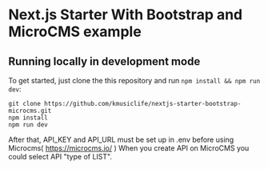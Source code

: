 # Next.js Starter With Bootstrap and MicroCMS example

## Running locally in development mode

To get started, just clone the this repository and run `npm install && npm run dev`:

    git clone https://github.com/kmusiclife/nextjs-starter-bootstrap-microcms.git
    npm install
    npm run dev

After that, API_KEY and API_URL must be set up in .env before using Microcms( https://microcms.io/ ) When you create API on MicroCMS you could select API "type of LIST".
